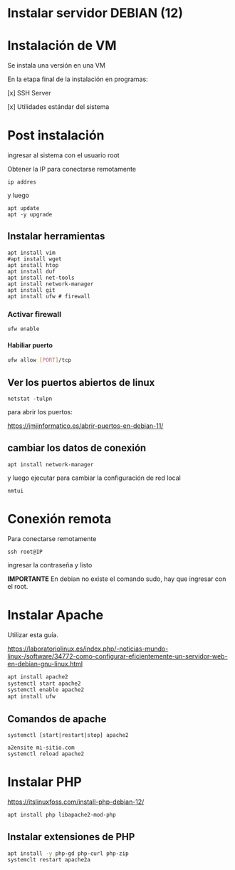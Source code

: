 # Instalar servidor DEBIAN (12)

# Instalación de VM

Se instala una versión en una VM

En la etapa final de la instalación en programas:

[x] SSH Server

[x] Utilidades estándar del sistema

# Post instalación

ingresar al sistema con el usuario root

Obtener la IP para conectarse remotamente

```
ip addres
```
y luego

```
apt update
apt -y upgrade
```
## Instalar herramientas

```
apt install vim
#apt install wget 
apt install htop
apt install duf
apt install net-tools
apt install network-manager
apt install git
apt install ufw # firewall
```

### Activar firewall

```bash
ufw enable
```
#### Habiliar puerto

```bash
ufw allow [PORT]/tcp
```

## Ver los puertos abiertos de linux

```
netstat -tulpn
```
para abrir los puertos:

https://jmjinformatico.es/abrir-puertos-en-debian-11/

## cambiar los datos de conexión


```
apt install network-manager
```

y luego ejecutar para cambiar la configuración de red local

```
nmtui
```

# Conexión remota

Para conectarse remotamente

```
ssh root@IP
```

ingresar la contraseña y listo


**IMPORTANTE**
En debian no existe el comando sudo, hay que ingresar con el root. 


# Instalar Apache

Utilizar esta guía.

https://laboratoriolinux.es/index.php/-noticias-mundo-linux-/software/34772-como-configurar-eficientemente-un-servidor-web-en-debian-gnu-linux.html


```bash
apt install apache2
systemctl start apache2
systemctl enable apache2
apt install ufw
```

## Comandos de apache

```
systemctl [start|restart|stop] apache2
```

```
a2ensite mi-sitio.com
systemctl reload apache2
```


# Instalar PHP

https://itslinuxfoss.com/install-php-debian-12/

```bash
apt install php libapache2-mod-php
```

## Instalar extensiones de PHP

```bash
apt install -y php-gd php-curl php-zip
systemclt restart apache2a
```
